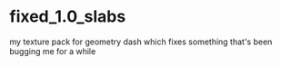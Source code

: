 # fixed_1.0_slabs
my texture pack for geometry dash which fixes something that's been bugging me for a while
